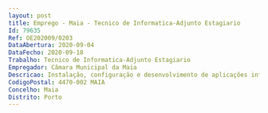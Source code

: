 ```yaml
--- 
layout: post
title: Emprego - Maia - Tecnico de Informatica-Adjunto Estagiario
Id: 79635
Ref: OE202009/0203
DataAbertura: 2020-09-04
DataFecho: 2020-09-18
Trabalho: Tecnico de Informatica-Adjunto Estagiario
Empregador: Câmara Municipal da Maia
Descricao: Instalação, configuração e desenvolvimento de aplicações informáticas e atividades relacionadas, incluindo presença ativa em reuniões de trabalho para definir requisitos do software e documentação dos requisitos e do software desenvolvido  Configuração do parque informático de PCs e sua integração na Active Directory e na rede informática  Desenvolvimento de aplicações informáticas (programação em várias linguagens de programação) em ambiente de back end usando linguagens orientadas a objetos, linguagens de scripting e frameworks  Desenvolvimento de front end de aplicações informáticas utilizando JavaScript, CSS e frameworks  Instalação e configuração de bases de dados e aplicações informáticas
CodigoPostal: 4470-002 MAIA
Concelho: Maia
Distrito: Porto
--- 
```

